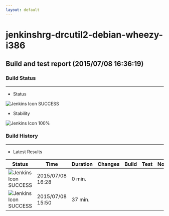 ```yaml
---
layout: default
---
```

# jenkinshrg-drcutil2-debian-wheezy-i386
## Build and test report (2015/07/08 16:36:19)
### Build Status
___
* Status
  
![Jenkins Icon](http://jenkinshrg.github.io/images/48x48/blue.png)
SUCCESS
  
* Stability
  
![Jenkins Icon](http://jenkinshrg.github.io/images/48x48/health-80plus.png)
100%
  
### Build History
___
* Latest Results
  
|Status|Time|Duration|Changes|Build|Test|Note|
|---|---|---|---|---|---|---|
|![Jenkins Icon](http://jenkinshrg.github.io/images/24x24/blue.png)SUCCESS|2015/07/08 16:28|0 min.|||| |
|![Jenkins Icon](http://jenkinshrg.github.io/images/24x24/blue.png)SUCCESS|2015/07/08 15:50|37 min.|||| |
